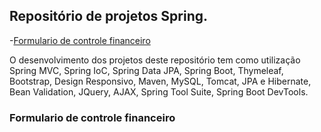 ## Repositório de projetos Spring.

-[Formulario de controle financeiro](formulario-de-controle-financeiro)

O desenvolvimento dos projetos deste repositório tem como utilização Spring MVC, Spring IoC, Spring Data JPA, Spring Boot, Thymeleaf, Bootstrap, Design Responsivo, Maven, MySQL, Tomcat, JPA e Hibernate, Bean Validation, JQuery, AJAX, Spring Tool Suite, Spring Boot DevTools.

### Formulario de controle financeiro
